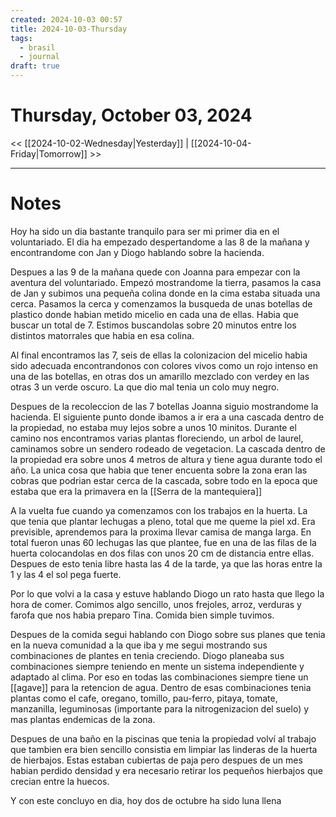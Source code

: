 ```yaml
---
created: 2024-10-03 00:57
title: 2024-10-03-Thursday
tags:
  - brasil
  - journal
draft: true
---
```

# Thursday, October 03, 2024

<< [[2024-10-02-Wednesday|Yesterday]] | [[2024-10-04-Friday|Tomorrow]] >>

---
# Notes
Hoy ha sido un dia bastante tranquilo para ser mi primer dia en el voluntariado. El dia ha empezado despertandome a las 8 de la mañana y encontrandome con Jan y Diogo hablando sobre la hacienda. 

Despues a las 9 de la mañana quede con Joanna para empezar con la aventura del voluntariado. Empezó mostrandome la tierra, pasamos la casa de Jan y subimos una pequeña colina donde en la cima estaba situada una cerca. Pasamos la cerca y comenzamos la busqueda de unas botellas de plastico donde habian metido micelio en cada una de ellas. Habia que buscar un total de 7. Estimos buscandolas sobre 20 minutos entre los distintos matorrales que habia en esa colina.

Al final encontramos las 7, seis de ellas la colonizacion del micelio habia sido adecuada encontrandonos con colores vivos como un rojo intenso en una de las botellas, en otras dos un amarillo mezclado con verdey en las otras 3 un verde oscuro. La que dio mal tenia un colo muy negro.

Despues de la recoleccion de las 7 botellas Joanna siguio mostrandome la hacienda. El siguiente punto donde ibamos a ir era a una cascada dentro de la propiedad, no estaba muy lejos sobre a unos 10 minitos. Durante el camino nos encontramos varias plantas floreciendo, un arbol de laurel, caminamos sobre un sendero rodeado de vegetacion. La cascada dentro de la propiedad era sobre unos 4 metros de altura y tiene agua durante todo el año. La unica cosa que habia que tener encuenta sobre la zona eran las cobras que podrian estar cerca de la cascada, sobre todo en la epoca que estaba que era la primavera en la [[Serra de la mantequiera]] 

A la vuelta fue cuando ya comenzamos con los trabajos en la huerta. La que tenia que plantar lechugas a pleno, total que me queme la piel xd. Era previsible, aprendemos para la proxima llevar camisa de manga larga. En total fueron unas 60 lechugas las que plantee, fue en una de las filas de la huerta colocandolas en dos filas con unos 20 cm de distancia entre ellas. Despues de esto tenia libre hasta las 4 de la tarde, ya que las horas entre la 1 y las 4 el sol pega fuerte.

Por lo que volvi a la casa y estuve hablando Diogo un rato hasta que llego la hora de comer. Comimos algo sencillo, unos frejoles, arroz, verduras y farofa que nos habia preparo Tina. Comida bien simple tuvimos.

Despues de la comida segui hablando con Diogo sobre sus planes que tenia en la nueva comunidad a la que iba y me segui mostrando sus combinaciones de plantes en tenia creciendo. Diogo planeaba sus combinaciones siempre teniendo en mente un sistema independiente y adaptado al clima. Por eso en todas las combinaciones siempre tiene un [[agave]] para la retencion de agua. Dentro de esas combinaciones tenia plantas como el cafe, oregano, tomillo, pau-ferro, pitaya, tomate, manzanilla, leguminosas (importante para la nitrogenizacion del suelo) y mas plantas endemicas de la zona.

Despues de una baño en la piscinas que tenia la propiedad volví al trabajo que tambien era bien sencillo consistia em limpiar las linderas de la huerta de hierbajos. Estas estaban cubiertas de paja pero despues de un mes habian perdido densidad y era necesario retirar los pequeños hierbajos que crecian entre la huecos.

Y con este concluyo en dia, hoy dos de octubre ha sido luna llena

